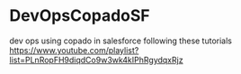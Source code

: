 # DevOpsCopadoSF
dev ops using copado in salesforce
following these tutorials https://www.youtube.com/playlist?list=PLnRopFH9diqdCo9w3wk4kIPhRgydqxRjz
